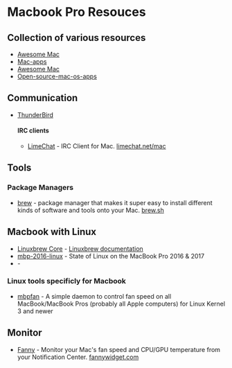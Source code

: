 # Macbook Pro Resouces

## Collection of various resources
- [Awesome Mac](https://github.com/jaywcjlove/awesome-mac)
- [Mac-apps](https://github.com/jeffreyjackson/mac-apps)
- [Awesome Mac](https://github.com/jaywcjlove/awesome-mac)
- [Open-source-mac-os-apps](https://github.com/serhii-londar/open-source-mac-os-apps)

## Communication
- [ThunderBird](https://www.thunderbird.net)
  #### IRC clients
  - [LimeChat](http://github.com/psychs/limechat) - IRC Client for Mac. [limechat.net/mac](http://limechat.net/mac/)

## Tools
### Package Managers
- [brew](https://github.com/Homebrew/brew) - package manager that makes it super easy to install different kinds of software and tools onto your Mac. [brew.sh](https://brew.sh/)

## Macbook with Linux
- [Linuxbrew Core](https://github.com/Homebrew/linuxbrew-core) - [Linuxbrew documentation](https://docs.brew.sh/Homebrew-on-Linux)
- [mbp-2016-linux](https://github.com/Dunedan/mbp-2016-linux) - State of Linux on the MacBook Pro 2016 & 2017 
- []() - 

### Linux tools specificly for Macbook
- [mbpfan](https://github.com/linux-on-mac/mbpfan) - A simple daemon to control fan speed on all MacBook/MacBook Pros (probably all Apple computers) for Linux Kernel 3 and newer 

## Monitor
- [Fanny](https://github.com/DanielStormApps/Fanny) - Monitor your Mac's fan speed and CPU/GPU temperature from your Notification Center. [fannywidget.com](https://www.fannywidget.com/)
